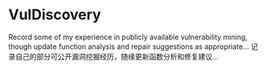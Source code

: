 # VulDiscovery

Record some of my experience in publicly available vulnerability mining, though update function analysis and repair suggestions as appropriate...
记录自己的部分可公开漏洞挖掘经历，随缘更新函数分析和修复建议...
